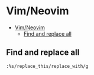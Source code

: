 # Vim/Neovim
<!--ts-->
* [Vim/Neovim](vim.md#vimneovim)
   * [Find and replace all](vim.md#find-and-replace-all)

<!-- Added by: runner, at: Fri Jul 16 08:24:15 UTC 2021 -->

<!--te-->

## Find and replace all
```vim
:%s/replace_this/replace_with/g
```

